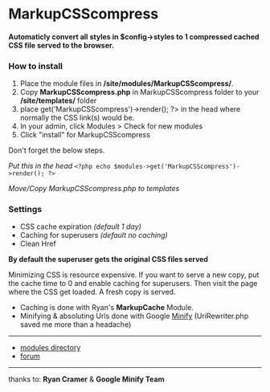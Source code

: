 # MarkupCSScompress

#### Automaticly convert all styles in $config->styles to 1 compressed cached CSS file served to the browser.

### How to install

1. Place the module files in **/site/modules/MarkupCSScompress/**.
2. Copy **MarkupCSScompress.php** in MarkupCSScompress folder to your **/site/templates/** folder
3. place <?php echo $modules->get('MarkupCSScompress')->render(); ?> in the head where normally the CSS link(s) would be.
4. In your admin, click Modules > Check for new modules
5. Click "install" for MarkupCSScompress

Don't forget the below steps.

*Put this in the head*
`<?php echo $modules->get('MarkupCSScompress')->render(); ?>`

*Move/Copy*
*MarkupCSScompress.php to templates*

### Settings

- CSS cache expiration *(default 1 day)*
- Caching for superusers *(default no caching)*
- Clean Href

**By default the superuser gets the original CSS files served**

Minimizing CSS is resource expensive. If you want to serve a new copy, put the cache time to 0 and enable caching for superusers. Then visit the page where the CSS get loaded. A fresh copy is served.

- Caching is done with Ryan's **MarkupCache** Module.
- Minifying & absoluting Urls done with Google [Minify](https://code.google.com/p/minify/) (UriRewriter.php saved me more than a headache)

---

- [modules directory](http://modules.processwire.com/modules/markup-csscompress/)
- [forum](http://processwire.com/talk/topic/3964-markupcsscompress/)

---

thanks to: **Ryan Cramer** & **Google Minify Team**
